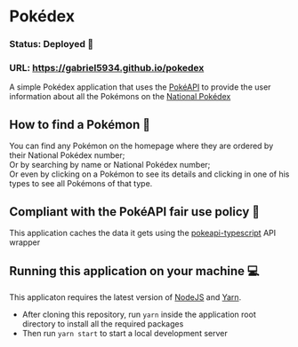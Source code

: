 # Pokédex

### Status: Deployed 🚀
### URL: https://gabriel5934.github.io/pokedex

A simple Pokédex application that uses the [PokéAPI](https://pokeapi.co/) to provide the user information about all the Pokémons on the [National Pokédex](https://bulbapedia.bulbagarden.net/wiki/List_of_Pok%C3%A9mon_by_National_Pok%C3%A9dex_number)

## How to find a Pokémon 🔎
You can find any Pokémon on the homepage where they are ordered by their National Pokédex number;<br /> 
Or by searching by name or National Pokédex number;<br />
Or even by clicking on a Pokémon to see its details and clicking in one of his types to see all Pokémons of that type.

## Compliant with the PokéAPI fair use policy 📜
This application caches the data it gets using the [pokeapi-typescript](https://github.com/Monbrey/pokeapi-typescript) API wrapper

## Running this application on your machine 💻
This applicaton requires the latest version of [NodeJS](https://nodejs.org/en/) and [Yarn](https://yarnpkg.com/). 
- After cloning this repository, run `yarn` inside the application root directory to install all the required packages
- Then run `yarn start` to start a local development server
